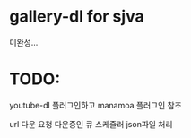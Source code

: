 # gallery-dl for sjva
미완성...

# TODO:
youtube-dl 플러그인하고 manamoa 플러그인 참조

url 다운 요청
다운중인 큐
스케쥴러
json파일 처리